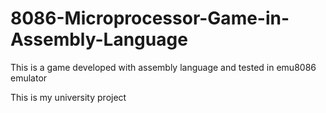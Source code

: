 # 8086-Microprocessor-Game-in-Assembly-Language
This is a game developed with assembly language and tested in emu8086 emulator

This is my university project
